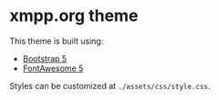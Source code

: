 # xmpp.org theme

This theme is built using:

* [Bootstrap 5](https://getbootstrap.com/docs/5.1/getting-started/introduction/)
* [FontAwesome 5](https://fontawesome.com/v5.15/how-to-use/on-the-web/referencing-icons/basic-use)

Styles can be customized at `./assets/css/style.css`.
